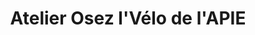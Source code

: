 ---
title: "Atelier Osez l'Vélo de l'APIE"
url: /bourgoin-jallieu/atelier-osez-lvelo-de-lapie/
shop: shop
---